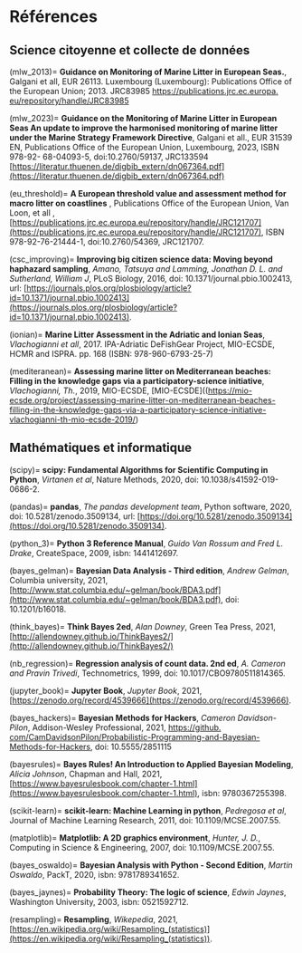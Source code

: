 # Références

## Science citoyenne et collecte de données

(mlw_2013)=
__Guidance on Monitoring of Marine Litter in European Seas.__, Galgani et all,  EUR 26113. Luxembourg (Luxembourg): 
Publications Office of the European Union; 2013. JRC83985 [https://publications.jrc.ec.europa.
eu/repository/handle/JRC83985](https://publications.jrc.ec.europa.eu/repository/handle/JRC83985)

(mlw_2023)=
__Guidance on the Monitoring of Marine Litter in European Seas An update to improve the harmonised monitoring of 
marine litter under the Marine Strategy Framework Directive__,  Galgani et all., EUR 31539 EN, Publications Office of the European Union, Luxembourg, 2023, 
ISBN 978-92- 68-04093-5, doi:10.2760/59137, JRC133594 [https://literatur.thuenen.de/digbib_extern/dn067364.pdf](https://literatur.thuenen.de/digbib_extern/dn067364.pdf)

(eu_threshold)=
__A European threshold value and assessment method for macro litter on coastlines__ , Publications Office of the 
European Union, Van Loon, et all , [https://publications.jrc.ec.europa.eu/repository/handle/JRC121707](https://publications.jrc.ec.europa.eu/repository/handle/JRC121707), ISBN 978-92-76-21444-1, doi:10.2760/54369, JRC121707.

(csc_improving)=
__Improving big citizen science data: Moving beyond haphazard sampling__, _Amano, Tatsuya and Lamming, Jonathan D. L. and Sutherland, William J_, PLoS Biology, 2016, doi: 10.1371/journal.pbio.1002413, url: [https://journals.plos.org/plosbiology/article?id=10.1371/journal.pbio.1002413](https://journals.plos.org/plosbiology/article?id=10.1371/journal.pbio.1002413).

(ionian)=
__Marine Litter Assessment in the Adriatic and Ionian Seas__, _Vlachogianni et all_, 2017. IPA-Adriatic DeFishGear Project, MIO-ECSDE, HCMR and ISPRA. pp. 168 (ISBN: 978-960-6793-25-7)

(mediteranean)=
__Assessing marine litter on Mediterranean beaches:  Filling in the knowledge gaps via a participatory-science initiative__, _Vlachogianni, Th._, 2019, MIO-ECSDE, [MIO-ECSDE]((https://mio-ecsde.org/project/assessing-marine-litter-on-mediterranean-beaches-filling-in-the-knowledge-gaps-via-a-participatory-science-initiative-vlachogianni-th-mio-ecsde-2019/)

## Mathématiques et informatique

(scipy)=
__scipy: Fundamental Algorithms for Scientific Computing in Python__, _Virtanen et al_, Nature Methods, 2020, doi: 10.1038/s41592-019-0686-2.

(pandas)=
__pandas__, _The pandas development team_, Python software, 2020, doi: 10.5281/zenodo.3509134, url: [https://doi.org/10.5281/zenodo.3509134](https://doi.org/10.5281/zenodo.3509134).

(python_3)=
__Python 3 Reference Manual__, _Guido Van Rossum and Fred L. Drake_, CreateSpace, 2009, isbn: 1441412697.

(bayes_gelman)=
__Bayesian Data Analysis - Third edition__, _Andrew Gelman_, Columbia university, 2021, [http://www.stat.columbia.edu/~gelman/book/BDA3.pdf](http://www.stat.columbia.edu/~gelman/book/BDA3.pdf), doi: 10.1201/b16018.

(think_bayes)=
__Think Bayes 2ed__, _Alan Downey_, Green Tea Press, 2021, [http://allendowney.github.io/ThinkBayes2/](http://allendowney.github.io/ThinkBayes2/)

(nb_regression)=
__Regression analysis of count data. 2nd ed__, _A. Cameron and Pravin Trivedi_, Technometrics, 1999, doi: 10.1017/CBO9780511814365.

(jupyter_book)=
__Jupyter Book__, _Jupyter Book_, 2021, [https://zenodo.org/record/4539666](https://zenodo.org/record/4539666).


(bayes_hackers)=
__Bayesian Methods for Hackers__, _Cameron Davidson-Pilon_, Addison-Wesley Professional, 2021, [https://github.
com/CamDavidsonPilon/Probabilistic-Programming-and-Bayesian-Methods-for-Hackers](https://github.com/CamDavidsonPilon/Probabilistic-Programming-and-Bayesian-Methods-for-Hackers),
doi: 10.5555/2851115

(bayesrules)=
__Bayes Rules! An Introduction to Applied Bayesian Modeling__, _Alicia Johnson_, Chapman and Hall, 2021, 
[https://www.bayesrulesbook.com/chapter-1.html](https://www.bayesrulesbook.com/chapter-1.html), isbn: 9780367255398.

(scikit-learn)=
__scikit-learn: Machine Learning in python__, _Pedregosa et al_, Journal of Machine Learning Research, 2011, doi: 10.1109/MCSE.2007.55.

(matplotlib)=
__Matplotlib: A 2D graphics environment__, _Hunter, J. D._, Computing in Science & Engineering, 2007, doi: 10.1109/MCSE.2007.55.

(bayes_oswaldo)=
__Bayesian Analysis with Python - Second Edition__, _Martin Oswaldo_, PackT, 2020, isbn: 9781789341652.

(bayes_jaynes)=
__Probability Theory: The logic of science__, _Edwin Jaynes_, Washington University, 2003, isbn: 0521592712.

(resampling)=
__Resampling__, _Wikepedia_, 2021, [https://en.wikipedia.org/wiki/Resampling_(statistics)](https://en.wikipedia.org/wiki/Resampling_(statistics)).








